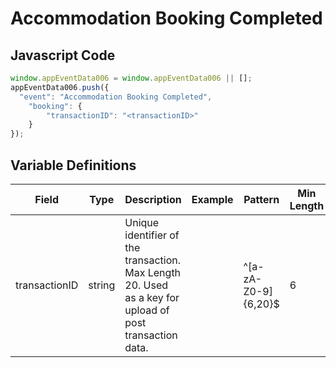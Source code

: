# Accommodation Booking Completed

### 

## Javascript Code
```js
window.appEventData006 = window.appEventData006 || [];
appEventData006.push({
  "event": "Accommodation Booking Completed",
    "booking": {
        "transactionID": "<transactionID>"
    }
});
```

## Variable Definitions

|Field|Type|Description|Example|Pattern|Min Length|Max Length|Minimum|Maximum|Multiple Of|
| --- | --- | --- | --- | --- | --- | --- | --- | --- | --- |
|transactionID|string|Unique identifier of the transaction. Max Length 20. Used as a key for upload of post transaction data. ||^[a-zA-Z0-9]{6,20}$|6|20||||
